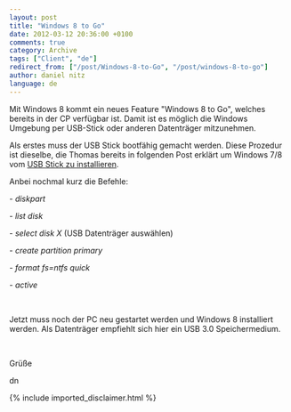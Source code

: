 ```yaml
---
layout: post
title: "Windows 8 to Go"
date: 2012-03-12 20:36:00 +0100
comments: true
category: Archive
tags: ["Client", "de"]
redirect_from: ["/post/Windows-8-to-Go", "/post/windows-8-to-go"]
author: daniel nitz
language: de
---
```

<!-- more -->
<p>Mit Windows 8 kommt ein neues Feature "Windows 8 to Go", welches bereits in der CP verf&uuml;gbar ist. Damit ist es m&ouml;glich die Windows Umgebung per USB-Stick oder anderen Datentr&auml;ger mitzunehmen.</p>
<p>Als erstes muss der USB Stick bootf&auml;hig gemacht werden. Diese Prozedur ist dieselbe, die Thomas bereits in folgenden Post erkl&auml;rt um Windows 7/8 vom <a href="/post/Windows-7-e28093-Installation-mit-USB-Stick.aspx" target="_blank">USB Stick zu installieren</a>.</p>
<p>Anbei nochmal kurz die Befehle:</p>
<p>- <em>diskpart</em></p>
<p>- <em>list disk</em></p>
<p>- <em>select disk X </em>(USB Datentr&auml;ger ausw&auml;hlen)</p>
<p>- <em>create partition primary</em></p>
<p><em>- format fs=ntfs quick</em></p>
<p><em>- active</em></p>
<p>&nbsp;</p>
<p>Jetzt muss noch der PC neu gestartet werden und Windows 8 installiert werden. Als Datentr&auml;ger empfiehlt sich hier ein USB 3.0 Speichermedium.</p>
<p>&nbsp;</p>
<p>Gr&uuml;&szlig;e</p>
<p>dn</p>
{% include imported_disclaimer.html %}
